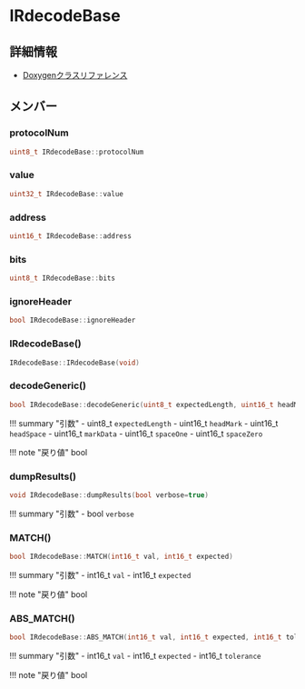 # IRdecodeBase



## 詳細情報

- [Doxygenクラスリファレンス](https://lang-ship.com/reference/Arduino/latest/class_i_rdecode_base.html)

## メンバー

###  protocolNum

```c
uint8_t IRdecodeBase::protocolNum
```


###  value

```c
uint32_t IRdecodeBase::value
```


###  address

```c
uint16_t IRdecodeBase::address
```


###  bits

```c
uint8_t IRdecodeBase::bits
```


###  ignoreHeader

```c
bool IRdecodeBase::ignoreHeader
```


### IRdecodeBase()



```c
IRdecodeBase::IRdecodeBase(void)
```



### decodeGeneric()



```c
bool IRdecodeBase::decodeGeneric(uint8_t expectedLength, uint16_t headMark, uint16_t headSpace, uint16_t markData, uint16_t spaceOne, uint16_t spaceZero)
```

!!! summary "引数"
	- uint8_t `expectedLength` 
	- uint16_t `headMark` 
	- uint16_t `headSpace` 
	- uint16_t `markData` 
	- uint16_t `spaceOne` 
	- uint16_t `spaceZero` 

!!! note "戻り値"
	bool



### dumpResults()



```c
void IRdecodeBase::dumpResults(bool verbose=true)
```

!!! summary "引数"
	- bool `verbose` 



### MATCH()



```c
bool IRdecodeBase::MATCH(int16_t val, int16_t expected)
```

!!! summary "引数"
	- int16_t `val` 
	- int16_t `expected` 

!!! note "戻り値"
	bool



### ABS_MATCH()



```c
bool IRdecodeBase::ABS_MATCH(int16_t val, int16_t expected, int16_t tolerance)
```

!!! summary "引数"
	- int16_t `val` 
	- int16_t `expected` 
	- int16_t `tolerance` 

!!! note "戻り値"
	bool



